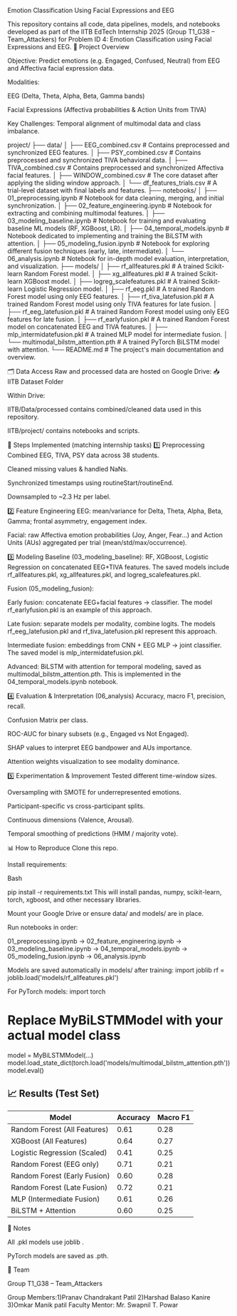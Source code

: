 Emotion Classification Using Facial Expressions and EEG

This repository contains all code, data pipelines, models, and notebooks developed as part of the IITB EdTech Internship 2025 (Group T1_G38 – Team_Attackers) for Problem ID 4: Emotion Classification using Facial Expressions and EEG.
📑 Project Overview

Objective: Predict emotions (e.g. Engaged, Confused, Neutral) from EEG and Affectiva facial expression data.

Modalities:

EEG (Delta, Theta, Alpha, Beta, Gamma bands)

Facial Expressions (Affectiva probabilities & Action Units from TIVA)

Key Challenges: Temporal alignment of multimodal data and class imbalance.

project/
├── data/
│   ├── EEG_combined.csv # Contains preprocessed and synchronized EEG features.
│   ├── PSY_combined.csv # Contains preprocessed and synchronized TIVA behavioral data.
│   ├── TIVA_combined.csv # Contains preprocessed and synchronized Affectiva facial features.
│   ├── WINDOW_combined.csv # The core dataset after applying the sliding window approach.
│   └── df_features_trials.csv # A trial-level dataset with final labels and features.
├── notebooks/
│   ├── 01_preprocessing.ipynb # Notebook for data cleaning, merging, and initial synchronization.
│   ├── 02_feature_engineering.ipynb # Notebook for extracting and combining multimodal features.
│   ├── 03_modeling_baseline.ipynb # Notebook for training and evaluating baseline ML models (RF, XGBoost, LR).
│   ├── 04_temporal_models.ipynb # Notebook dedicated to implementing and training the BiLSTM with attention.
│   ├── 05_modeling_fusion.ipynb # Notebook for exploring different fusion techniques (early, late, intermediate).
│   └── 06_analysis.ipynb # Notebook for in-depth model evaluation, interpretation, and visualization.
├── models/
│   ├── rf_allfeatures.pkl # A trained Scikit-learn Random Forest model.
│   ├── xg_allfeatures.pkl # A trained Scikit-learn XGBoost model.
│   ├── logreg_scalefeatures.pkl # A trained Scikit-learn Logistic Regression model.
│   ├── rf_eeg.pkl # A trained Random Forest model using only EEG features.
│   ├── rf_tiva_latefusion.pkl # A trained Random Forest model using only TIVA features for late fusion.
│   ├── rf_eeg_latefusion.pkl # A trained Random Forest model using only EEG features for late fusion.
│   ├── rf_earlyfusion.pkl # A trained Random Forest model on concatenated EEG and TIVA features.
│   ├── mlp_intermidatefusion.pkl # A trained MLP model for intermediate fusion.
│   └── multimodal_bilstm_attention.pth # A trained PyTorch BiLSTM model with attention.
└── README.md # The project's main documentation and overview.

🗂 Data Access
Raw and processed data are hosted on Google Drive: 📥 IITB Dataset Folder

Within Drive:

IITB/Data/processed contains combined/cleaned data used in this repository.

IITB/project/ contains notebooks and scripts.

🚀 Steps Implemented (matching internship tasks)
1️⃣ Preprocessing
Combined EEG, TIVA, PSY data across 38 students.

Cleaned missing values & handled NaNs.

Synchronized timestamps using routineStart/routineEnd.

Downsampled to ~2.3 Hz per label.

2️⃣ Feature Engineering
EEG: mean/variance for Delta, Theta, Alpha, Beta, Gamma; frontal asymmetry, engagement index.

Facial: raw Affectiva emotion probabilities (Joy, Anger, Fear…) and Action Units (AUs) aggregated per trial (mean/std/max/occurrence).

3️⃣ Modeling
Baseline (03_modeling_baseline): RF, XGBoost, Logistic Regression on concatenated EEG+TIVA features. The saved models include rf_allfeatures.pkl, xg_allfeatures.pkl, and logreg_scalefeatures.pkl.

Fusion (05_modeling_fusion):

Early fusion: concatenate EEG+facial features → classifier. The model rf_earlyfusion.pkl is an example of this approach.

Late fusion: separate models per modality, combine logits. The models rf_eeg_latefusion.pkl and rf_tiva_latefusion.pkl represent this approach.

Intermediate fusion: embeddings from CNN + EEG MLP → joint classifier. The saved model is mlp_intermidatefusion.pkl.

Advanced: BiLSTM with attention for temporal modeling, saved as multimodal_bilstm_attention.pth. This is implemented in the 04_temporal_models.ipynb notebook.

4️⃣ Evaluation & Interpretation (06_analysis)
Accuracy, macro F1, precision, recall.

Confusion Matrix per class.

ROC-AUC for binary subsets (e.g., Engaged vs Not Engaged).

SHAP values to interpret EEG bandpower and AUs importance.

Attention weights visualization to see modality dominance.

5️⃣ Experimentation & Improvement
Tested different time-window sizes.

Oversampling with SMOTE for underrepresented emotions.

Participant-specific vs cross-participant splits.

Continuous dimensions (Valence, Arousal).

Temporal smoothing of predictions (HMM / majority vote).

📊 How to Reproduce
Clone this repo.

Install requirements:

Bash

pip install -r requirements.txt
This will install pandas, numpy, scikit-learn, torch, xgboost, and other necessary libraries.

Mount your Google Drive or ensure data/ and models/ are in place.

Run notebooks in order:

01_preprocessing.ipynb -> 02_feature_engineering.ipynb -> 03_modeling_baseline.ipynb -> 04_temporal_models.ipynb -> 05_modeling_fusion.ipynb -> 06_analysis.ipynb

Models are saved automatically in models/ after training:
import joblib
rf = joblib.load('models/rf_allfeatures.pkl')

For PyTorch models:
import torch
# Replace MyBiLSTMModel with your actual model class
model = MyBiLSTMModel(...)
model.load_state_dict(torch.load('models/multimodal_bilstm_attention.pth'))
model.eval()

## 📈 Results (Test Set)

| Model                          | Accuracy | Macro F1 |
|-------------------------------|----------|----------|
| Random Forest (All Features)  | 0.61     | 0.28     |
| XGBoost (All Features)        | 0.64     | 0.27     |
| Logistic Regression (Scaled)  | 0.41     | 0.25     |
| Random Forest (EEG only)      | 0.71     | 0.21     |
| Random Forest (Early Fusion)  | 0.60     | 0.28     |
| Random Forest (Late Fusion)   | 0.72     | 0.21     |
| MLP (Intermediate Fusion)     | 0.61     | 0.26     |
| BiLSTM + Attention            | 0.60     | 0.25     |

📝 Notes

All .pkl models use joblib .

PyTorch models are saved as .pth.


👥 Team

Group T1_G38 – Team_Attackers

Group Members:1)Pranav Chandrakant Patil
              2)Harshad Balaso Kanire
              3)Omkar Manik patil
Faculty Mentor: Mr. Swapnil T. Powar
